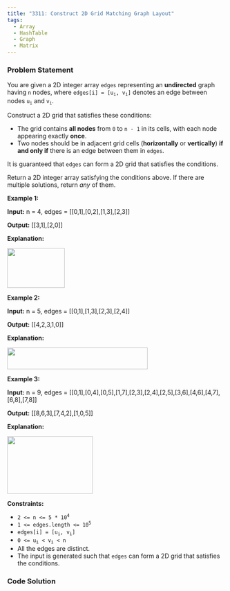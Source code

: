 ```yaml
---
title: "3311: Construct 2D Grid Matching Graph Layout"
tags:
  - Array
  - HashTable
  - Graph
  - Matrix
---
```

### Problem Statement

<p>You are given a 2D integer array <code>edges</code> representing an <strong>undirected</strong> graph having <code>n</code> nodes, where <code>edges[i] = [u<sub>i</sub>, v<sub>i</sub>]</code> denotes an edge between nodes <code>u<sub>i</sub></code> and <code>v<sub>i</sub></code>.</p>

<p>Construct a 2D grid that satisfies these conditions:</p>

<ul>
	<li>The grid contains <strong>all nodes</strong> from <code>0</code> to <code>n - 1</code> in its cells, with each node appearing exactly <strong>once</strong>.</li>
	<li>Two nodes should be in adjacent grid cells (<strong>horizontally</strong> or <strong>vertically</strong>) <strong>if and only if</strong> there is an edge between them in <code>edges</code>.</li>
</ul>

<p>It is guaranteed that <code>edges</code> can form a 2D grid that satisfies the conditions.</p>

<p>Return a 2D integer array satisfying the conditions above. If there are multiple solutions, return <em>any</em> of them.</p>


<p><strong class="example">Example 1:</strong></p>

<div class="example-block">
<p><strong>Input:</strong> <span class="example-io">n = 4, edges = [[0,1],[0,2],[1,3],[2,3]]</span></p>

<p><strong>Output:</strong> <span class="example-io">[[3,1],[2,0]]</span></p>

<p><strong>Explanation:</strong></p>

<p><img alt="" src="https://assets.leetcode.com/uploads/2024/08/11/screenshot-from-2024-08-11-14-07-59.png" style="width: 133px; height: 92px;" /></p>
</div>

<p><strong class="example">Example 2:</strong></p>

<div class="example-block">
<p><strong>Input:</strong> <span class="example-io">n = 5, edges = [[0,1],[1,3],[2,3],[2,4]]</span></p>

<p><strong>Output:</strong> <span class="example-io">[[4,2,3,1,0]]</span></p>

<p><strong>Explanation:</strong></p>

<p><img src="https://assets.leetcode.com/uploads/2024/08/11/screenshot-from-2024-08-11-14-06-02.png" style="width: 325px; height: 50px;" /></p>
</div>

<p><strong class="example">Example 3:</strong></p>

<div class="example-block">
<p><strong>Input:</strong> <span class="example-io">n = 9, edges = [[0,1],[0,4],[0,5],[1,7],[2,3],[2,4],[2,5],[3,6],[4,6],[4,7],[6,8],[7,8]]</span></p>

<p><strong>Output:</strong> <span class="example-io">[[8,6,3],[7,4,2],[1,0,5]]</span></p>

<p><strong>Explanation:</strong></p>

<p><img alt="" src="https://assets.leetcode.com/uploads/2024/08/11/screenshot-from-2024-08-11-14-06-38.png" style="width: 198px; height: 133px;" /></p>
</div>


<p><strong>Constraints:</strong></p>

<ul>
	<li><code>2 &lt;= n &lt;= 5 * 10<sup>4</sup></code></li>
	<li><code>1 &lt;= edges.length &lt;= 10<sup>5</sup></code></li>
	<li><code>edges[i] = [u<sub>i</sub>, v<sub>i</sub>]</code></li>
	<li><code>0 &lt;= u<sub>i</sub> &lt; v<sub>i</sub> &lt; n</code></li>
	<li>All the edges are distinct.</li>
	<li>The input is generated such that <code>edges</code> can form a 2D grid that satisfies the conditions.</li>
</ul>


### Code Solution

```python

```
